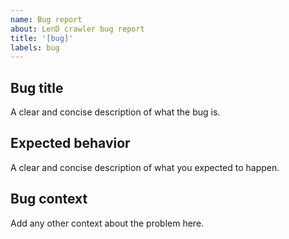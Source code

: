 ```yaml
---
name: Bug report
about: LenD crawler bug report
title: '[bug]'
labels: bug
---
```


## Bug title

A clear and concise description of what the bug is.

## Expected behavior

A clear and concise description of what you expected to happen.

## Bug context

Add any other context about the problem here.
